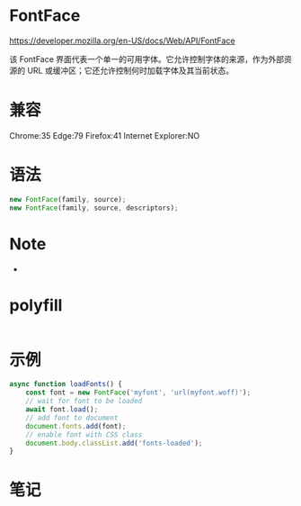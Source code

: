 # FontFace

https://developer.mozilla.org/en-US/docs/Web/API/FontFace

该 FontFace 界面代表一个单一的可用字体。它允许控制字体的来源，作为外部资源的 URL 或缓冲区；它还允许控制何时加载字体及其当前状态。

# 兼容

Chrome:35
Edge:79
Firefox:41
Internet Explorer:NO

# 语法

```js
new FontFace(family, source);
new FontFace(family, source, descriptors);
```

# Note

-

# polyfill

```js

```

# 示例

```js
async function loadFonts() {
    const font = new FontFace('myfont', 'url(myfont.woff)');
    // wait for font to be loaded
    await font.load();
    // add font to document
    document.fonts.add(font);
    // enable font with CSS class
    document.body.classList.add('fonts-loaded');
}
```

# 笔记

